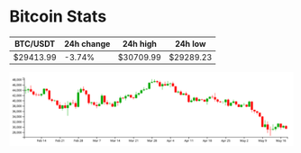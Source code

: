 # Bitcoin Stats

BTC/USDT|24h change|24h high|24h low|
|---|---|---|---|
|$29413.99|-3.74%|$30709.99|$29289.23|

<img src="./chart.svg">
